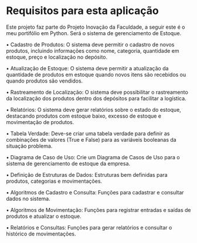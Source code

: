 # Requisitos para esta aplicação #

Este projeto faz parte do Projeto Inovação da Faculdade, a seguir este é o meu portifólio em Python.
Será o sistema de gerenciamento de Estoque.

• Cadastro de Produtos: O sistema deve permitir o cadastro de novos produtos, incluindo
informações como nome, categoria, quantidade em estoque, preço e localização no depósito.

• Atualização de Estoque: O sistema deve permitir a atualização da quantidade de produtos
em estoque quando novos itens são recebidos ou quando produtos são vendidos.

• Rastreamento de Localização: O sistema deve possibilitar o rastreamento da localização dos
produtos dentro dos depósitos para facilitar a logística.

• Relatórios: O sistema deve gerar relatórios sobre o estado do estoque, destacando produtos
com estoque baixo, excesso de estoque e movimentação de produtos.

• Tabela Verdade: Deve-se criar uma tabela verdade para definir as combinações de valores
(True e False) para as variáveis booleanas da situação problema.

• Diagrama de Caso de Uso: Crie um Diagrama de Casos de Uso para o sistema de
gerenciamento de estoque da empresa.

• Definição de Estruturas de Dados: Estruturas bem definidas para produtos, categorias e
movimentações.

• Algoritmos de Cadastro e Consulta: Funções para cadastrar e consultar dados no sistema.

• Algoritmos de Movimentação: Funções para registrar entradas e saídas de produtos e
atualizar o estoque.

• Relatórios e Consultas: Funções para gerar relatórios e consultar o histórico de
movimentações.
